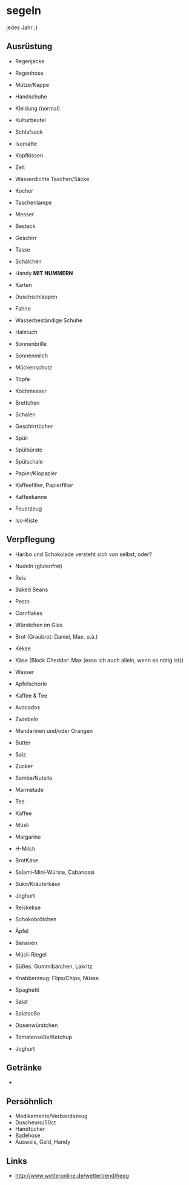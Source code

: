 # segeln
jedes Jahr ;)

## Ausrüstung
- Regenjacke
- Regenhose
- Mütze/Kappe
- Handschuhe
- Kleidung (normal)
- Kulturbeutel
- Schlafsack
- Isomatte
- Kopfkissen
- Zelt
- Wasserdichte Taschen/Säcke
- Kocher
- Taschenlampe
- Messer
- Besteck
- Geschirr
- Tasse
- Schälchen
- Handy **MIT NUMMERN**
- Karten
- Duschschlappen

- Fahne
- Wasserbeständige Schuhe
- Halstuch
- Sonnenbrille
- Sonnenmilch
- Mückenschutz
- Töpfe
- Kochmesser
- Brettchen
- Schalen
- Geschirrtücher
- Spüli
- Spülbürste
- Spülschale
- Papier/Klopapier
- Kaffeefilter, Papierfilter
- Kaffeekanne
- Feuerzeug
- Iso-Kiste
 
 
 

## Verpflegung
- Haribo und Schokolade versteht sich von selbst, oder?
- Nudeln (glutenfrei)
- Reis
- Baked Beans
- Pesto
- Cornflakes
- Würstchen im Glas
- Brot (Graubrot: Daniel, Max. o.ä.)
- Kekse
- Käse (Block Cheddar: Max (esse ich auch allein, wenn es nötig ist))
- Wasser
- Apfelschorle
- Kaffee & Tee
- Avocados
- Zwiebeln
- Mandarinen und/oder Orangen
- Butter

- Salz
- Zucker
- Samba/Nutella
- Marmelade
- Tee
- Kaffee
- Müsli
- Margarine
- H-Milch
- BrotKäse
- Salami-Mini-Würste, Cabanossi
- Buko/Kräuterkäse
- Joghurt


- Reiskekse
- Schokobrötchen
- Äpfel
- Bananen
- Müsli-Riegel
- Süßes: Gummibärchen, Lakritz
- Knabberzeug: Flips/Chips, Nüsse

- Spaghetti
- Salat
- Salatsoße
- Dosenwürstchen
- Tomatensoße/Ketchup
- Joghurt

## Getränke
- 

## Persöhnlich
- Medikamente/Verbandszeug
- Duscheuro/50ct
- Handtücher
- Badehose
- Ausweis, Geld, Handy

## Links
- http://www.wetteronline.de/wettertrend/heeg


